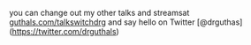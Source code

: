 you can change out my other talks and streamsat [guthals.com/talkswitchdrg](https://guthals.com/talkswithdrg) and say hello on Twitter [@drguthas] (https://twitter.com/drguthals)
